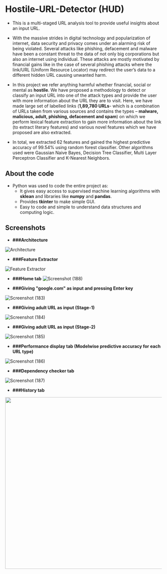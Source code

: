 # Hostile-URL-Detector (HUD)

* This is a multi-staged URL analysis tool to provide useful insights about an input URL.

* With the massive strides in digital technology and popularization of internet, data
  security and privacy comes under an alarming risk of being violated. Several attacks like
  phishing, defacement and malware have been a constant threat to the data of not only big
  corporations but also an internet using individual. These attacks are mostly motivated by
  financial gains like in the case of several phishing attacks where the link/URL (Uniform
  Resource Locator) may redirect the user’s data to a different hidden URL causing unwanted harm. 

* In this project we refer anything harmful whether financial, social or mental as **hostile**. 
  We have proposed a methodology to detect or classify an input URL into one of the attack types
  and provide the user with more information about the URL they are to visit. Here, we have made
  large set of labelled links (**1,89,780 URLs**- which is a combination of URLs taken from various
  sources and contains the types – **malware, malicious, adult, phishing, defacement and spam**)
  on which we perform lexical feature extraction to gain more information about the link (to
  extract literary features) and various novel features which we have proposed are also extracted.
  
* In total, we extracted 62 features and gained the highest predictive accuracy of 99.54% using random forest
  classifier. Other algorithms used were Gaussian Naive Bayes, Decision Tree Classifier, Multi Layer Perceptron Classifier and K-Nearest Neighbors.

## About the code

* Python was used to code the entire project as:
  * It gives easy access to supervised machine learning algorithms with **sklean** and libraries like **numpy** and **pandas**.
  * Provides **tkinter** to make simple GUI.
  * Easy to code and simple to understand data structures and computing logic. 
  
## Screenshots 

* **###Architecture**

![Architecture](https://user-images.githubusercontent.com/61655919/94439775-726b9800-01be-11eb-9109-60c9a1c91d42.png)

* **###Feature Extractor**

![Feature Extractor](https://user-images.githubusercontent.com/61655919/94439937-ad6dcb80-01be-11eb-8a8d-331837e3ae2f.png)

* **###Home tab**
![Screenshot (188)](https://user-images.githubusercontent.com/61655919/94446337-1e64b180-01c6-11eb-8aca-4b07fb4d4f76.png)

* **###Giving "google.com" as input and pressing Enter key**

![Screenshot (183)](https://user-images.githubusercontent.com/61655919/94443970-6fbf7180-01c3-11eb-992a-d296318dd757.png)

* **###Giving adult URL as input (Stage-1)**

![Screenshot (184)](https://user-images.githubusercontent.com/61655919/94442787-fd9a5d00-01c1-11eb-8aa8-bef40a54e0dc.png)

* **###Giving adult URL as input (Stage-2)**

![Screenshot (185)](https://user-images.githubusercontent.com/61655919/94442918-26baed80-01c2-11eb-8c4b-3895243e8952.png)

* **###Performance display tab (Modelwise predictive accuracy for each URL type)**

![Screenshot (186)](https://user-images.githubusercontent.com/61655919/94443204-844f3a00-01c2-11eb-8b2c-77a33c46ff84.png)

* **###Dependency checker tab**

![Screenshot (187)](https://user-images.githubusercontent.com/61655919/94443660-0dff0780-01c3-11eb-9fdf-04e4221374af.png)

* **###History tab**

<img src="https://user-images.githubusercontent.com/61655919/94443713-1f481400-01c3-11eb-8811-1fee8d6682dd.png)" height=551 width=825/>






